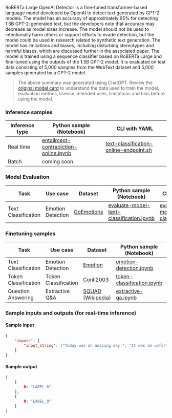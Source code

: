 RoBERTa Large OpenAI Detector is a fine-tuned transformer-based language model developed by OpenAI to detect text generated by GPT-2 models. The model has an accuracy of approximately 95% for detecting 1.5B GPT-2-generated text, but the developers note that accuracy may decrease as model sizes increase. The model should not be used to intentionally harm others or support efforts to evade detection, but the model could be used in research related to synthetic text generation. The model has limitations and biases, including disturbing stereotypes and harmful biases, which are discussed further in the associated paper. The model is trained using a sequence classifier based on RoBERTa Large and fine-tuned using the outputs of the 1.5B GPT-2 model. It is evaluated on test data consisting of 5,000 samples from the WebText dataset and 5,000 samples generated by a GPT-2 model.


> The above summary was generated using ChatGPT. Review the <a href="https://huggingface.co/roberta-large-openai-detector" target="_blank">original model card</a> to understand the data used to train the model, evaluation metrics, license, intended uses, limitations and bias before using the model.


### Inference samples

Inference type|Python sample (Notebook)|CLI with YAML
|--|--|--|
Real time|<a href="https://aka.ms/azureml-infer-online-sdk-text-classification" target="_blank">entailment-contradiction-online.ipynb</a>|<a href="https://aka.ms/azureml-infer-online-cli-text-classification" target="_blank">text-classification-online-endpoint.sh</a>
Batch | coming soon


### Model Evaluation

| Task                | Use case          | Dataset                                                   | Python sample (Notebook)                                                                        | CLI with YAML                                                                                 |
|---------------------|-------------------|-----------------------------------------------------------|-------------------------------------------------------------------------------------------------|-----------------------------------------------------------------------------------------------|
| Text Classification | Emotion Detection | <a href="https://huggingface.co/datasets/go_emotions" target="_blank">GoEmotions</a> | <a href="https://aka.ms/azureml-eval-sdk-text-classification" target="_blank">evaluate-model-text-classification.ipynb</a> | <a href="https://aka.ms/azureml-eval-cli-text-classification" target="_blank">evaluate-model-text-classification.yml</a> |



### Finetuning samples

Task|Use case|Dataset|Python sample (Notebook)|CLI with YAML
|---|--|--|--|--|
Text Classification|Emotion Detection|<a href="https://huggingface.co/datasets/dair-ai/emotion" target="_blank">Emotion</a>|<a href="https://aka.ms/azureml-ft-sdk-emotion-detection" target="_blank">emotion-detection.ipynb</a>|<a href="https://aka.ms/azureml-ft-cli-emotion-detection" target="_blank">emotion-detection.sh</a>
Token Classification|Token Classification|<a href="https://huggingface.co/datasets/conll2003" target="_blank">Conll2003</a>|<a href="https://aka.ms/azureml-ft-sdk-token-classification" target="_blank">token-classification.ipynb</a>|<a href="https://aka.ms/azureml-ft-cli-token-classification" target="_blank">token-classification.sh</a>
Question Answering|Extractive Q&A|<a href="https://huggingface.co/datasets/squad" target="_blank">SQUAD (Wikipedia)</a>|<a href="https://aka.ms/azureml-ft-sdk-extractive-qa" target="_blank">extractive-qa.ipynb</a>|<a href="https://aka.ms/azureml-ft-cli-extractive-qa" target="_blank">extractive-qa.sh</a>


### Sample inputs and outputs (for real-time inference)

#### Sample input
```json
{
    "inputs": {
        "input_string": ["Today was an amazing day!", "It was an unfortunate series of events."]
    }
}
```

#### Sample output
```json
[
    {
        0: "LABEL_0"
    },
    {
        0: "LABEL_0"
    }
]
```
